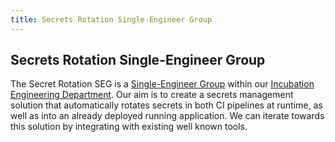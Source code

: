 ```yaml
---
title: Secrets Rotation Single-Engineer Group
---
```


## Secrets Rotation Single-Engineer Group

The Secret Rotation SEG is a [Single-Engineer Group](/handbook/company/structure/#single-engineer-groups) within our [Incubation Engineering Department](/handbook/engineering/development/incubation/). Our aim is to create a secrets management solution that automatically rotates secrets in both CI pipelines at runtime, as well as into an already deployed running application. We can iterate towards this solution by integrating with existing well known tools.
